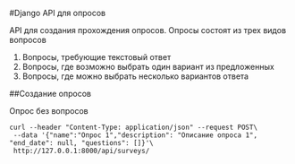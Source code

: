 #Django API для опросов

API для создания прохождения опросов. Опросы состоят из трех видов вопросов

1. Вопросы, требующие текстовый ответ
1. Вопросы, где возможно выбрать один вариант из предложенных
1. Вопросы, где можно выбрать несколько вариантов ответа

##Создание опросов

Опрос без вопросов 
```
curl --header "Content-Type: application/json" --request POST\
 --data '{"name":"Опрос 1","description": "Описание опроса 1", "end_date": null, "questions": []}'\
 http://127.0.0.1:8000/api/surveys/
```